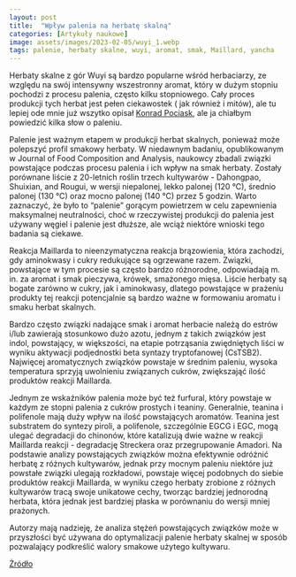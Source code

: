 ```yaml
---
layout: post
title:  "Wpływ palenia na herbatę skalną"
categories: [Artykuły naukowe]
image: assets/images/2023-02-05/wuyi_1.webp
tags: palenie, herbaty skalne, wuyi, aromat, smak, Maillard, yancha
---
```


Herbaty skalne z gór Wuyi są bardzo popularne wśród herbaciarzy, ze względu na swój intensywny wszestronny aromat, który w dużym stopniu pochodzi z procesu palenia, często kilku stopniowego. Cały proces produkcji tych herbat jest pełen ciekawostek ( jak również i mitów), ale tu lepiej ode mnie już wszytko opisał [Konrad Pociask](https://eherbata.pl/blog/skalne-herbaty-z-gor-wuyi-288.html), ale ja chiałbym powiedzić kilka słow o paleniu.

Palenie jest ważnym etapem w produkcji herbat skalnych, ponieważ może polepszyć profil smakowy herbaty. W niedawnym badaniu, opublikowanym w Journal of Food Composition and Analysis, naukowcy zbadali związki powstające podczas procesu palenia i ich wpływ na smak herbaty. Zostały porównane liście z  20-letnich roślin trzech kultywarów - Dahongpao, Shuixian, and Rougui, w wersji niepalonej, lekko palonej (120 ℃), średnio palonej (130 ℃) oraz mocno palonej (140 ℃) przez 5 godzin. Warto zaznaczyć, że było to “palenie” gorącym powietrzem w celu zapewnienia maksymalnej neutralności, choć w rzeczywistej produkcji do palenia jest używany węgiel i palenie jest dłuższe, ale wciąż niektóre wnioski tego badania są ciekawe.

Reakcja Maillarda to nieenzymatyczna reakcja brązowienia, która zachodzi, gdy aminokwasy i cukry redukujące są ogrzewane razem. Związki, powstające w tym procesie są często bardzo różnorodne, odpowiadają m. in. za aromat i smak pieczywa, krówek, smażonego mięsa. Liście herbaty są bogate zarówno w cukry, jak i aminokwasy, dlatego powstające w prażeniu produkty tej reakcji potencjalnie są bardzo ważne w formowaniu aromatu i smaku herbat skalnych.

Bardzo często związki nadające smak i aromat herbacie należą do estrów i/lub zawierają stosunkowo dużo azotu, jednym z takich związków jest indol, powstający, w większości, na etapie potrząsania zwiędniętych liści w wyniku aktywacji podjednostki beta syntazy tryptofanowej (CsTSB2). Najwięcej aromatycznych związków powstaje w średnim paleniu, wysoka temperatura sprzyją uwolnieniu związanych cukrów, zwiększająć ilość produktów reakcji Maillarda. 

Jednym ze wskaźników palenia może być też furfural, który powstaje w każdym ze stopni palenia z cukrów prostych i teaniny. Generalnie, teanina i polifenole mają duży wpływ na ilość powstających aromatów. Teanina jest substratem do syntezy piroli, a polifenole, szczególnie EGCG i EGC, mogą ulegać degradacji do chinonów, które katalizują dwie ważne w reakcji Maillarda reakcji - degradację Streckera oraz przegrupowanie Amadori. 
Na podstawie analizy powstających związków można efektywnie odróżnić herbatę z różnych kultywarów, jednak przy mocnym paleniu niektóre już powstałe związki ulegają rozkładowi, powstaje więcej podobnych do siebie produktów reakcji Maillarda, w wyniku czego herbaty zrobione z różnych kultywarów tracą swoje unikatowe cechy, tworząc bardziej jednorodną herbata, która jednak jest bardziej płaska w porównaniu do wersji mniej prażonych. 

Autorzy mają nadzieję, że analiza stężeń powstających związków może w przyszłości być używana do optymalizacji palenie herbaty skalnej w sposób pozwalający podkreślić walory smakowe użytego kultywaru.

[Żródło](https://doi.org/10.1016/j.jfca.2022.104954)



